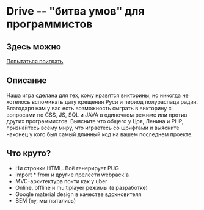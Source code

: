 <h1> Drive -- "битва умов" для программистов</h1>
<h2> Здесь можно</h2>
<a href="https://frontend-drive.herokuapp.com/">Попытаться поиграть</a>
<h2> Описание </h2>
Наша игра сделана для тех, кому нравятся викторины, но никогда не хотелось вспоминать дату крещения Руси и период полураспада радия. Благодаря нам у вас есть возможность сыграть в викторину с вопросами по CSS, JS, SQL и JAVA в одиночном режиме или против других программистов. Выясните что общего у Цоя, Ленина и PHP, признайтесь всему миру, что играетесь со шрифтами и выясните наконец у кого был самый длинный код на вашем последнем проекте. 
<h2> Что круто? </h2>
<ul>
  <li>Ни строчки HTML. Всё генерирует PUG</li>
  <li>Import * from и другие прелести webpack'a</li>
  <li>MVC-архитектура почти как у uber</li>
  <li>Online, offline и multiplayer режимы (в разработке)</li>
  <li>Google material design в качестве вдохновителя</li>
  <li>BEM (ну, мы пытались)</li>
</ul>
